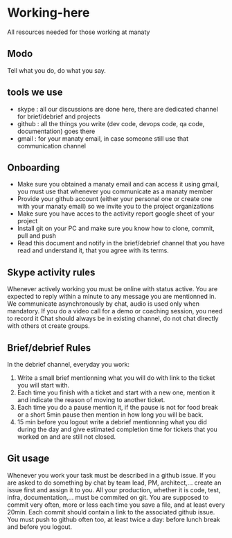 # Working-here
All resources needed for those working at manaty

## Modo

Tell what you do, do what you say.

## tools we use
* skype : all our discussions are done here, there are dedicated channel for brief/debrief and projects
* github : all the things you write (dev code, devops code, qa code, documentation) goes there
* gmail : for your manaty email, in case someone still use that communication channel

## Onboarding
* Make sure you obtained a manaty email and can access it using gmail, you must use that whenever you communicate as a manaty member
* Provide your github account (either your personal one or create one with your manaty email) so we invite you to the project organizations
* Make sure you have acces to the activity report google sheet of your project
* Install git on your PC and make sure you know how to clone, commit, pull and push
* Read this document and notify in the brief/debrief channel that you have read and understand it, that you agree with its terms.

## Skype activity rules
Whenever actively working you must be online with status active.
You are expected to reply within a minute to any message you are mentionned in.
We communicate asynchronously by chat, audio is used only when mandatory.
If you do a video call for a demo or coaching session, you need to record it
Chat should always be in existing channel, do not chat directly with others ot create groups.

## Brief/debrief Rules 
In the debrief channel, everyday you work: 
1. Write a small brief mentionning what you will do with link to the ticket you will start with.
2. Each time you finish with a ticket and start with a new one, mention it and indicate the reason of moving to another ticket.
3. Each time you do a pause mention it, if the pause is not for food break or a short 5min pause then mention in how long you will be back.
4. 15 min before you logout write a debrief mentionning what you did during the day and give estimated completion time for tickets that you worked on and are still not closed.

## Git usage
Whenever you work your task must be described in a github issue. If you are asked to do something by chat by team lead, PM, architect,... create an issue first and assign it to you.
All your production, whether it is code, test, infra, documentation,... must be commited on git. You are supposed to commit very often, more or less each time you save a file, and at least every 20min. Each commit should contain a link to the associated github issue.
You must push to github often too, at least twice a day: before lunch break and before you logout.

